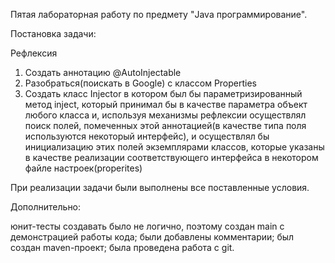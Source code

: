 Пятая лабораторная работу по предмету "Java программирование".

Постановка задачи:

Рефлексия

1. Создать аннотацию @AutoInjectable
2. Разобраться(поискать в Google) с классом Properties
3. Создать класс Injector в котором был бы параметризированный метод inject, который принимал бы в качестве параметра объект любого класса и, используя механизмы рефлексии осуществлял поиск полей, помеченных этой аннотацией(в качестве типа поля используются некоторый интерфейс), и осуществлял бы инициализацию этих полей экземплярами классов, которые указаны в качестве реализации соответствующего интерфейса в некотором файле настроек(properites)

При реализации задачи были выполнены все поставленные условия.

Дополнительно:

юнит-тесты создавать было не логично, поэтому создан main с демонстрацией работы кода;
были добавлены комментарии;
был создан maven-проект;
была проведена работа с git.
